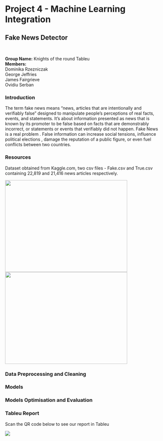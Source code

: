 <h1>Project 4 - Machine Learning Integration</h1>
<h2>Fake News Detector</h2>
<br>
<p><b>Group Name:</b> Knights of the round Tableu
  <br><b>Members:</b>
  <br>Dominika Rzezniczak
  <br>George Jeffries
  <br>James Fairgrieve
  <br>Ovidiu Serban</p>
<h3>Introduction</h3>
<p>The term fake news means “news, articles that are intentionally and verifiably false” designed to manipulate people’s perceptions of real facts, events, and statements. It’s about information presented as news that is known by its promoter to be false based on facts that are demonstrably incorrect, or statements or events that verifiably did not happen. 
Fake News is a real problem . False information can increase social tensions, influence political elections , damage the reputation of a public figure, or even fuel conflicts between two countries.</p>
<h3>Resources</h3>
<p>Dataset obtained from Kaggle.com, two csv files - Fake.csv and True.csv containing 22,819 and 21,416 news articles respectively.</p>
<img src="https://github.com/DominikaRzez/project4_knights-of-the-round-tableau/blob/main/images/fake-news.png?raw=true" width="400" height="300">
<img src="https://github.com/DominikaRzez/project4_knights-of-the-round-tableau/blob/main/images/true-news.png?raw=true" width="400" height="300">
<h3>Data Preprocessing and Cleaning</h3>

<h3>Models</h3>
<h3>Models Optimisation and Evaluation</h3>
<h3>Tableu Report</h3>
<p>Scan the QR code below to see our report in Tableu</p>
<img src="https://github.com/DominikaRzez/project4_knights-of-the-round-tableau/blob/main/images/tableau-QR.png?raw=true">
